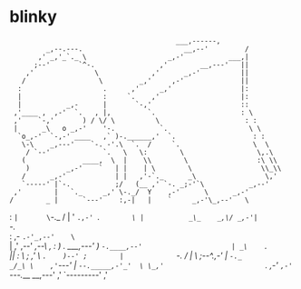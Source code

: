 # blinky
                                             ___,------,
             _,--.---.                         __,--'         /
           ,' _,'_`._ \                    _,-'           ___,|
          ;--'       `^-.                ,'        __,---'   ||
        ,'               \             ,'      _,-'          ||
       /                  \         _,'     ,-'              ||
      :                    .      ,'     _,'                 |:
      |                    :     `.    ,'                    |:
      |           _,-      |       `-,'                      ::
     ,'____ ,  ,-'  `.   , |,         `.                     : \
     ,'    `-,'       ) / \/ \          \                     : :
     |      _\   o _,-'    '-.           `.                    \ \
      `o_,-'  `-,-' ____   ,` )-.______,'  `.                   : :
       \-\    _,---'    `-. -'.\  `.  /     `.                  \  \
        / `--'             `.   \   \:        \                  \,.\
       (              ____,  \  |    \\        \                 :\ \\
        )         _,-'    `   | |    | \        \                 \\_\\
       /      _,-'            | |   ,'-`._      _\                 \,'
       `-----' |`-.           ;/   (__ ,' `-. _;-'`\           _,--'
     ,'        |   `._     _,' \-._/  Y    ,-'      \      _,-'
    /        _ |      `---'    :,-|   |    `     _,-'\_,--'   \
   :          `|       \`-._   /  |   '     `.,-' `._`         \
   |           _\_    _,\/ _,-'|                     `-._       \
   :   ,-         `.-'_,--'    \                         `       \
   | ,'           ,--'      _,--\           _,                    :
    )         .    \___,---'   ) `-.____,--'                      |
   _\    .     `    ||        :            \                      ;
 ,'  \    `.    )--' ;        |             `-.                  /
|     \     ;--^._,-'         |                `-._            _/_\
\    ,'`---'                  |                    `--._____,-'_'  \
 \_,'                         `._                          _,-'     `
                            ,-'  `---.___           __,---'
                          ,'             `---------'
                        ,'
